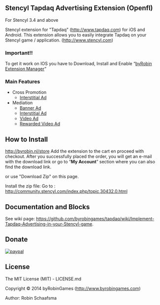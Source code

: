## Stencyl Tapdaq Advertising Extension (Openfl)

For Stencyl 3.4 and above

Stencyl extension for "Tapdaq" (http://www.tapdaq.com) for iOS and Android. This extension allows you to easily integrate Tapdaq on your Stencyl game / application. (http://www.stencyl.com)

### Important!!

To get it work on IOS you have to Download, Install and Enable “<a href="http://byrobin.nl/store/product/byrobin-extension-manager-stencylopenfl/">byRobin Extension Manager</a>”

### Main Features
* Cross Promotion
    - <a href="https://github.com/byrobingames/tapdaq/wiki/Implement-Tapdaq-Advertising-in-your-Stencyl-game.#interstitial-ads">Interstitial Ad</a>
* Mediation
    - <a href="https://github.com/byrobingames/tapdaq/wiki/Implement-Tapdaq-Advertising-in-your-Stencyl-game.#banner-ads">Banner Ad</a>
    - <a href="https://github.com/byrobingames/tapdaq/wiki/Implement-Tapdaq-Advertising-in-your-Stencyl-game.#interstitial-ads">Interstitial Ad</a>
    - <a href="https://github.com/byrobingames/tapdaq/wiki/Implement-Tapdaq-Advertising-in-your-Stencyl-game.#video-ads">Video Ad</a>
    - <a href="https://github.com/byrobingames/tapdaq/wiki/Implement-Tapdaq-Advertising-in-your-Stencyl-game.#rewarded-video-ads">Rewarded Video Ad</a>

## How to Install

http://byrobin.nl/store Add the extension to the cart en proceed with checkout. After you successfully placed the order, you will get an e-mail with the download link or go to “<strong>My Account</strong>” section where you can also find the download link.

or use "Download Zip" on this page.

Install the zip file: Go to : <a href="http://community.stencyl.com/index.php/topic,30432.0.html" target="_blank">http://community.stencyl.com/index.php/topic,30432.0.html</a>

## Documentation and Blocks
See wiki page:
https://github.com/byrobingames/tapdaq/wiki/Implement-Tapdaq-Advertising-in-your-Stencyl-game.

## Donate

[![paypal](https://www.paypalobjects.com/en_US/i/btn/btn_donateCC_LG.gif)](https://www.paypal.com/cgi-bin/webscr?cmd=_s-xclick&hosted_button_id=HKLGFCAGKBMFL)<br />


## License

The MIT License (MIT) - LICENSE.md

Copyright © 2014 byRobinGames (http://www.byrobingames.com)

Author: Robin Schaafsma
